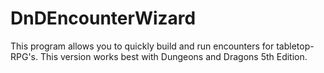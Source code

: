 # DnDEncounterWizard
This program allows you to quickly build and run encounters for tabletop-RPG's. This version works best with Dungeons and Dragons 5th Edition.
